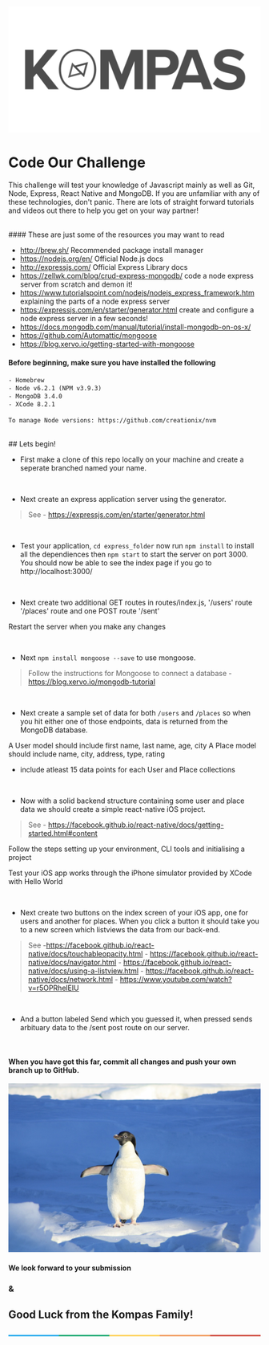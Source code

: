 ![Logo](./resources/Text_Logo_Grey.png)

# Code Our Challenge

This challenge will test your knowledge of Javascript mainly as well as Git, Node, Express, React Native and MongoDB. If you are unfamiliar with any of these technologies, don't panic. There are lots of straight forward tutorials and videos out there to help you get on your way partner!

<br>
#### These are just some of the resources you may want to read

- http://brew.sh/ Recommended package install manager
- https://nodejs.org/en/ Official Node.js docs
- http://expressjs.com/ Official Express Library docs
- https://zellwk.com/blog/crud-express-mongodb/ code a node express server from scratch and demon it!
- https://www.tutorialspoint.com/nodejs/nodejs_express_framework.htm explaining the parts of a node express server
- https://expressjs.com/en/starter/generator.html create and configure a node express server in a few seconds!
- https://docs.mongodb.com/manual/tutorial/install-mongodb-on-os-x/
- https://github.com/Automattic/mongoose
- https://blog.xervo.io/getting-started-with-mongoose


#### Before beginning, make sure you have installed the following
```
- Homebrew
- Node v6.2.1 (NPM v3.9.3)
- MongoDB 3.4.0
- XCode 8.2.1

To manage Node versions: https://github.com/creationix/nvm
```
<br>
## Lets begin!

<br>

- First make a clone of this repo locally on your machine and create a seperate branched named your name.

<br>

- Next create an express application server using the generator. 
>See - https://expressjs.com/en/starter/generator.html

<br>

- Test your application, `cd express_folder` now run `npm install` to install all the dependiences then `npm start` to start the server on port 3000.
You should now be able to see the index page if you go to http://localhost:3000/

<br>

- Next create two additional GET routes in routes/index.js,
'/users' route
'/places' route
and one POST route
'/sent'

Restart the server when you make any changes

<br>

- Next `npm install mongoose --save` to use mongoose. 
>Follow the instructions for Mongoose to connect a database - https://blog.xervo.io/mongodb-tutorial

<br>

- Next create a sample set of data for both `/users` and `/places` so when you hit either one of those endpoints, data is returned from the MongoDB database.

A User model should include first name, last name, age, city
A Place model should include name, city, address, type, rating
- include atleast 15 data points for each User and Place collections

<br>

- Now with a solid backend structure containing some user and place data we should create a simple react-native iOS project. 
>See - https://facebook.github.io/react-native/docs/getting-started.html#content

Follow the steps setting up your environment, CLI tools and initialising a project

Test your iOS app works through the iPhone simulator provided by XCode with Hello World

<br>

- Next create two buttons on the index screen of your iOS app, one for users and another for places. When you click a button it should take you to a new screen which listviews the data from our back-end. 
>See  -https://facebook.github.io/react-native/docs/touchableopacity.html - https://facebook.github.io/react-native/docs/navigator.html - https://facebook.github.io/react-native/docs/using-a-listview.html - https://facebook.github.io/react-native/docs/network.html - https://www.youtube.com/watch?v=r5OPRhelEIU

<br>

- And a button labeled Send which you guessed it, when pressed sends arbituary data to the /sent post route on our server.

<br>

#### When you have got this far, commit all changes and push your own branch up to GitHub.

![Penguin](./resources/penguin.jpg)

#### We look forward to your submission 
### & 
## Good Luck from the Kompas Family!

![Color_Strip](./resources/ColourStrip.jpg)